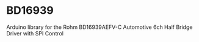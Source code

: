 # BD16939
Arduino library for the Rohm BD16939AEFV-C Automotive 6ch Half Bridge Driver with SPI Control

## 
